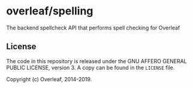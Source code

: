 overleaf/spelling
===================

The backend spellcheck API that performs spell checking for Overleaf



License
-------

The code in this repository is released under the GNU AFFERO GENERAL PUBLIC LICENSE, version 3. A copy can be found in the `LICENSE` file.

Copyright (c) Overleaf, 2014-2019.
